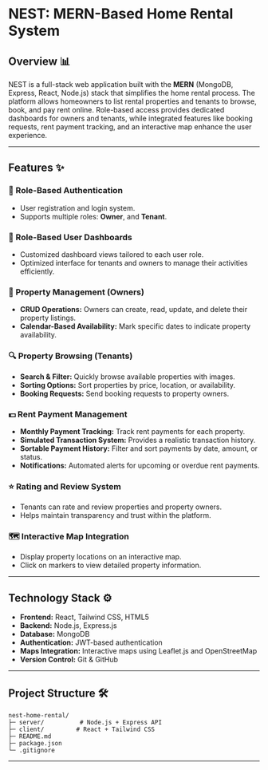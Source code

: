 # NEST: MERN-Based Home Rental System

## Overview 📊

NEST is a full-stack web application built with the **MERN** (MongoDB, Express, React, Node.js) stack that simplifies the home rental process. The platform allows homeowners to list rental properties and tenants to browse, book, and pay rent online. Role-based access provides dedicated dashboards for owners and tenants, while integrated features like booking requests, rent payment tracking, and an interactive map enhance the user experience.

---

## Features ✨

### 👤 Role-Based Authentication

- User registration and login system.
- Supports multiple roles: **Owner**, and **Tenant**.

### 👤 Role-Based User Dashboards

- Customized dashboard views tailored to each user role.
- Optimized interface for tenants and owners to manage their activities efficiently.

### 📝 Property Management (Owners)

- **CRUD Operations:** Owners can create, read, update, and delete their property listings.
- **Calendar-Based Availability:** Mark specific dates to indicate property availability.

### 🔍 Property Browsing (Tenants)

- **Search & Filter:** Quickly browse available properties with images.
- **Sorting Options:** Sort properties by price, location, or availability.
- **Booking Requests:** Send booking requests to property owners.

### 💵 Rent Payment Management

- **Monthly Payment Tracking:** Track rent payments for each property.
- **Simulated Transaction System:** Provides a realistic transaction history.
- **Sortable Payment History:** Filter and sort payments by date, amount, or status.
- **Notifications:** Automated alerts for upcoming or overdue rent payments.

### ⭐ Rating and Review System

- Tenants can rate and review properties and property owners.
- Helps maintain transparency and trust within the platform.

### 🗺️ Interactive Map Integration

- Display property locations on an interactive map.
- Click on markers to view detailed property information.

---

## Technology Stack ⚙️

- **Frontend:** React, Tailwind CSS, HTML5
- **Backend:** Node.js, Express.js
- **Database:** MongoDB
- **Authentication:** JWT-based authentication
- **Maps Integration:** Interactive maps using Leaflet.js and OpenStreetMap
- **Version Control:** Git & GitHub

---

## Project Structure 🛠️

```
nest-home-rental/
├─ server/          # Node.js + Express API
├─ client/         # React + Tailwind CSS
├─ README.md
├─ package.json
└─ .gitignore
```

---